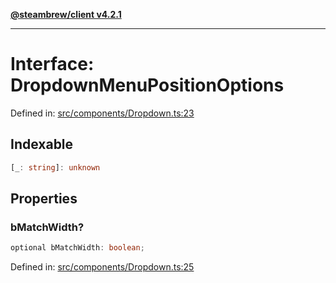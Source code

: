 [**@steambrew/client v4.2.1**](../README.md)

***

# Interface: DropdownMenuPositionOptions

Defined in: [src/components/Dropdown.ts:23](https://github.com/shdwmtr/plugutil/blob/b52230e3bd417b9353d983856323dee8a90c4f70/client/src/components/Dropdown.ts#L23)

## Indexable

```ts
[_: string]: unknown
```

## Properties

### bMatchWidth?

```ts
optional bMatchWidth: boolean;
```

Defined in: [src/components/Dropdown.ts:25](https://github.com/shdwmtr/plugutil/blob/b52230e3bd417b9353d983856323dee8a90c4f70/client/src/components/Dropdown.ts#L25)
